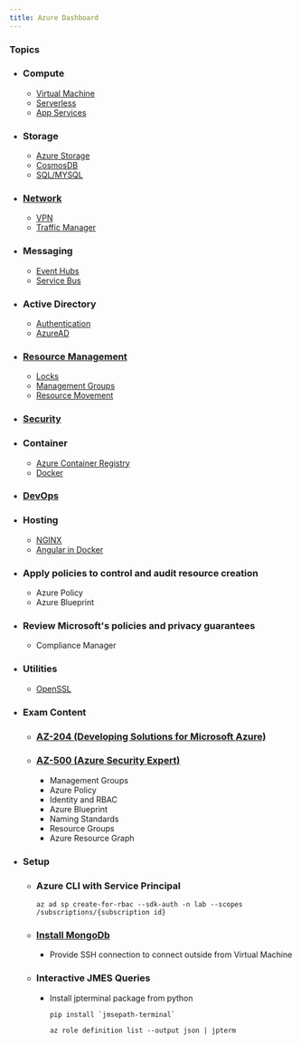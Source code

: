 ```yaml
---
title: Azure Dashboard
---
```


### Topics
- ### Compute
    - [Virtual Machine](VirtualMachine)
    - [Serverless](AzureFunctions)
    - [App Services](AppService)
- ### Storage
    - [Azure Storage](AzureStorage)
    - [CosmosDB](CosmosDB)
    - [SQL/MYSQL](RDBMS)
- ### [Network](Network)
    - [VPN](Network/VPN)
    - [Traffic Manager](TrafficManager)
- ### Messaging
    - [Event Hubs](EventHubs)
    - [Service Bus](ServiceBus)
- ### Active Directory
    - [Authentication](Authentication)
    - [AzureAD](AzureAD)
- ### [Resource Management](ResourceManagement)
    - [Locks](ResourceManagement/Locks)
    - [Management Groups](ResourceManagement/ManagementGroups)
    - [Resource Movement](ResourceManagement/Movement)
- ### [Security](Security)

- ### Container
    - [Azure Container Registry](ACS)
    - [Docker](Docker)
- ### [DevOps](DevOps)
- ### Hosting
    - [NGINX](Hosting/Nginx)
    - [Angular in Docker](Hosting/AngularInDocker)
- ### Apply policies to control and audit resource creation
    - Azure Policy
    - Azure Blueprint
- ### Review Microsoft's policies and privacy guarantees
    - Compliance Manager
- ### Utilities
    - [OpenSSL](OpenSSL)
- ### Exam Content
    - ### [AZ-204 (Developing Solutions for Microsoft Azure)](Exams/AZ204)
    - ### [AZ-500 (Azure Security Expert)]()
        - Management Groups
        - Azure Policy
        - Identity and RBAC
        - Azure Blueprint
        - Naming Standards
        - Resource Groups
        - Azure Resource Graph
- ### Setup
    - ### Azure CLI with Service Principal
        ```azcli
        az ad sp create-for-rbac --sdk-auth -n lab --scopes /subscriptions/{subscription id}
        ```
    - ### [Install MongoDb](https://docs.mongodb.com/manual/tutorial/install-mongodb-on-ubuntu)
        - Provide SSH connection to connect outside from Virtual Machine

    - ### Interactive JMES Queries
        - Install jpterminal package from python
          ```bash
          pip install `jmsepath-terminal`
          ```
          ```azurecli
          az role definition list --output json | jpterm
          ```
